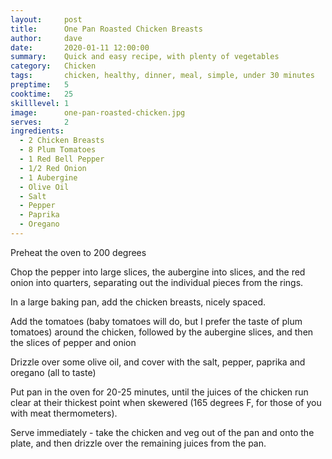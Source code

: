 ```yaml
---
layout:     post
title:      One Pan Roasted Chicken Breasts
author:     dave
date:       2020-01-11 12:00:00
summary:    Quick and easy recipe, with plenty of vegetables
category:   Chicken
tags:       chicken, healthy, dinner, meal, simple, under 30 minutes
preptime:   5
cooktime:   25
skilllevel: 1
image:      one-pan-roasted-chicken.jpg
serves:     2
ingredients:
  - 2 Chicken Breasts
  - 8 Plum Tomatoes
  - 1 Red Bell Pepper
  - 1/2 Red Onion
  - 1 Aubergine
  - Olive Oil
  - Salt
  - Pepper
  - Paprika
  - Oregano
---
```


Preheat the oven to 200 degrees

Chop the pepper into large slices, the aubergine into slices, and the red onion into quarters, separating out the individual pieces from the rings.

In a large baking pan, add the chicken breasts, nicely spaced.

Add the tomatoes (baby tomatoes will do, but I prefer the taste of plum tomatoes) around the chicken, followed by the aubergine slices, and then the slices of pepper and onion

Drizzle over some olive oil, and cover with the salt, pepper, paprika and oregano (all to taste)

Put pan in the oven for 20-25 minutes, until the juices of the chicken run clear at their thickest point when skewered (165 degrees F, for those of you with meat thermometers).

Serve immediately - take the chicken and veg out of the pan and onto the plate, and then drizzle over the remaining juices from the pan.
